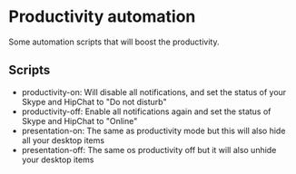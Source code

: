 Productivity automation
=======================

Some automation scripts that will boost the productivity.

Scripts
-------
* productivity-on: Will disable all notifications, and set the status of your Skype and HipChat to "Do not disturb"
* productivity-off: Enable all notifications again and set the status of Skype and HipChat to "Online"
* presentation-on: The same as productivity mode but this will also hide all your desktop items
* presentation-off: The same os productivity off but it will also unhide your desktop items
